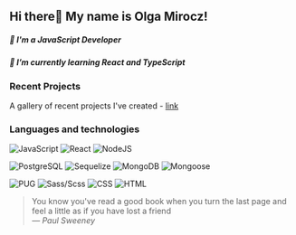 ## Hi there👋 My name is Olga Mirocz!

##### 🏡 I'm a JavaScript Developer
##### 🔭 I’m currently learning React and TypeScript


### Recent Projects
A gallery of recent projects I've created - [link](https://yellowgiraffe.github.io/gallery-of-projects/)

### Languages and technologies

![JavaScript](https://img.shields.io/badge/-JavaScript-blue?style=flat-square&logo=JavaScript)
![React](https://img.shields.io/badge/-React-blue?style=flat-square&logo=React)
![NodeJS](https://img.shields.io/badge/-NodeJS-blue?style=flat-square&logo=Node.js)

![PostgreSQL](https://img.shields.io/badge/-PostgreSQL-blue?style=flat-square&logo=PostgreSQL)
![Sequelize](https://img.shields.io/badge/-Sequelize-blue?style=flat-square&logo=Sequelize)
![MongoDB](https://img.shields.io/badge/-MongoDB-blue?style=flat-square&logo=MongoDB)
![Mongoose](https://img.shields.io/badge/-Mongoose-blue?style=flat-square&logo=Mongoose)

![PUG](https://img.shields.io/badge/-PUG-blue?style=flat-square&logo=PUG)
![Sass/Scss](https://img.shields.io/badge/-Sass/Scss-blue?style=flat-square&logo=Sass)
![CSS](https://img.shields.io/badge/-CSS-blue?style=flat-square&logo=CSS3)
![HTML](https://img.shields.io/badge/-HTML-blue?style=flat-square&logo=HTML5)

> You know you've read a good book when you turn the last page and feel a little as if you have lost a friend </br>
> *― Paul Sweeney*
